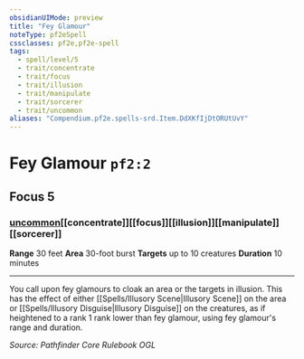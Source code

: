 ```yaml
---
obsidianUIMode: preview
title: "Fey Glamour"
noteType: pf2eSpell
cssclasses: pf2e,pf2e-spell
tags:
  - spell/level/5
  - trait/concentrate
  - trait/focus
  - trait/illusion
  - trait/manipulate
  - trait/sorcerer
  - trait/uncommon
aliases: "Compendium.pf2e.spells-srd.Item.DdXKfIjDtORUtUvY" 
---
```

# Fey Glamour  `pf2:2`  
## Focus 5
### [uncommon](uncommon "Uncommon Rarity Trait")[[concentrate]][[focus]][[illusion]][[manipulate]][[sorcerer]]

**Range** 30 feet
**Area** 30-foot burst
**Targets** up to 10 creatures
**Duration** 10 minutes
* * * 
You call upon fey glamours to cloak an area or the targets in illusion. This has the effect of either [[Spells/Illusory Scene|Illusory Scene]] on the area or [[Spells/Illusory Disguise|Illusory Disguise]] on the creatures, as if heightened to a rank 1 rank lower than fey glamour, using fey glamour's range and duration.

*Source: Pathfinder Core Rulebook*
*OGL*